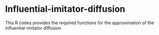 # Influential-imitator-diffusion
This R codes provides the required functions for the approximation of the influential-imitator diffusion

